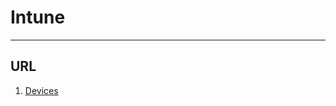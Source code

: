 # Intune

---

## URL
1. [Devices](https://endpoint.microsoft.com/?ref=AdminCenter&feature.msaljs=false#view/Microsoft_Intune_DeviceSettings/DevicesMenu/~/mDMDevicesPreview)

